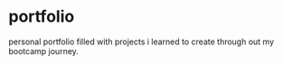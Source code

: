# portfolio
personal portfolio filled with projects i learned to create through out my bootcamp journey.
